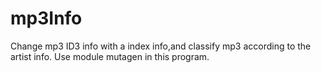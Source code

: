 # mp3Info
Change mp3 ID3 info with a index info,and classify mp3 according to the artist info.
Use module mutagen in this program.
